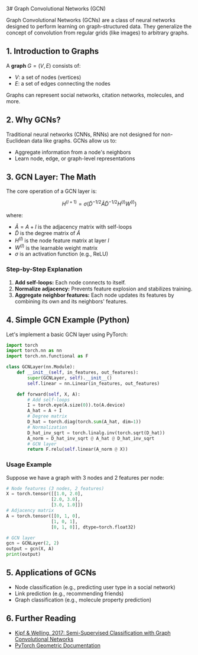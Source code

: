 3# Graph Convolutional Networks (GCN)

Graph Convolutional Networks (GCNs) are a class of neural networks designed to perform learning on graph-structured data. They generalize the concept of convolution from regular grids (like images) to arbitrary graphs.

## 1. Introduction to Graphs

A **graph** $`G = (V, E)`$ consists of:
- $`V`$: a set of nodes (vertices)
- $`E`$: a set of edges connecting the nodes

Graphs can represent social networks, citation networks, molecules, and more.

## 2. Why GCNs?

Traditional neural networks (CNNs, RNNs) are not designed for non-Euclidean data like graphs. GCNs allow us to:
- Aggregate information from a node's neighbors
- Learn node, edge, or graph-level representations

## 3. GCN Layer: The Math

The core operation of a GCN layer is:
```math
H^{(l+1)} = \sigma\left( \tilde{D}^{-1/2} \tilde{A} \tilde{D}^{-1/2} H^{(l)} W^{(l)} \right)
```
where:
- $`\tilde{A} = A + I`$ is the adjacency matrix with self-loops
- $`\tilde{D}`$ is the degree matrix of $`\tilde{A}`$
- $`H^{(l)}`$ is the node feature matrix at layer $`l`$
- $`W^{(l)}`$ is the learnable weight matrix
- $`\sigma`$ is an activation function (e.g., ReLU)

### Step-by-Step Explanation
1. **Add self-loops:** Each node connects to itself.
2. **Normalize adjacency:** Prevents feature explosion and stabilizes training.
3. **Aggregate neighbor features:** Each node updates its features by combining its own and its neighbors' features.

## 4. Simple GCN Example (Python)

Let's implement a basic GCN layer using PyTorch:

```python
import torch
import torch.nn as nn
import torch.nn.functional as F

class GCNLayer(nn.Module):
    def __init__(self, in_features, out_features):
        super(GCNLayer, self).__init__()
        self.linear = nn.Linear(in_features, out_features)

    def forward(self, X, A):
        # Add self-loops
        I = torch.eye(A.size(0)).to(A.device)
        A_hat = A + I
        # Degree matrix
        D_hat = torch.diag(torch.sum(A_hat, dim=1))
        # Normalization
        D_hat_inv_sqrt = torch.linalg.inv(torch.sqrt(D_hat))
        A_norm = D_hat_inv_sqrt @ A_hat @ D_hat_inv_sqrt
        # GCN layer
        return F.relu(self.linear(A_norm @ X))
```

### Usage Example
Suppose we have a graph with 3 nodes and 2 features per node:

```python
# Node features (3 nodes, 2 features)
X = torch.tensor([[1.0, 2.0],
                 [2.0, 3.0],
                 [3.0, 1.0]])
# Adjacency matrix
A = torch.tensor([[0, 1, 0],
                 [1, 0, 1],
                 [0, 1, 0]], dtype=torch.float32)

# GCN layer
gcn = GCNLayer(2, 2)
output = gcn(X, A)
print(output)
```

## 5. Applications of GCNs
- Node classification (e.g., predicting user type in a social network)
- Link prediction (e.g., recommending friends)
- Graph classification (e.g., molecule property prediction)

## 6. Further Reading
- [Kipf & Welling, 2017: Semi-Supervised Classification with Graph Convolutional Networks](https://arxiv.org/abs/1609.02907)
- [PyTorch Geometric Documentation](https://pytorch-geometric.readthedocs.io/en/latest/) 